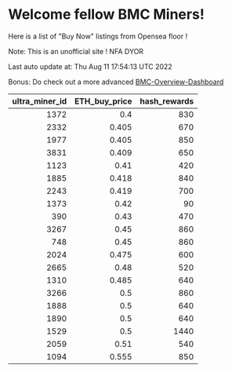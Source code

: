 # Welcome fellow BMC Miners!
Here is a list of "Buy Now" listings from Opensea floor !

Note: This is an unofficial site ! NFA DYOR

Last auto update at: Thu Aug 11 17:54:13 UTC 2022

Bonus: Do check out a more advanced [BMC-Overview-Dashboard](https://dune.com/defifunk/BMC-Overview-Dashboard)


|   ultra_miner_id |   ETH_buy_price |   hash_rewards |
|-----------------:|----------------:|---------------:|
|             1372 |           0.4   |            830 |
|             2332 |           0.405 |            670 |
|             1977 |           0.405 |            850 |
|             3831 |           0.409 |            650 |
|             1123 |           0.41  |            420 |
|             1885 |           0.418 |            840 |
|             2243 |           0.419 |            700 |
|             1373 |           0.42  |             90 |
|              390 |           0.43  |            470 |
|             3267 |           0.45  |            860 |
|              748 |           0.45  |            860 |
|             2024 |           0.475 |            600 |
|             2665 |           0.48  |            520 |
|             1310 |           0.485 |            640 |
|             3266 |           0.5   |            860 |
|             1888 |           0.5   |            640 |
|             1890 |           0.5   |            640 |
|             1529 |           0.5   |           1440 |
|             2059 |           0.51  |            540 |
|             1094 |           0.555 |            850 |